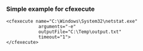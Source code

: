 ### Simple example for cfexecute

```lucee
<cfexecute name="C:\Windows\System32\netstat.exe"
            arguments="-e"
            outputFile="C:\Temp\output.txt"
            timeout="1"> 
</cfexecute>
```